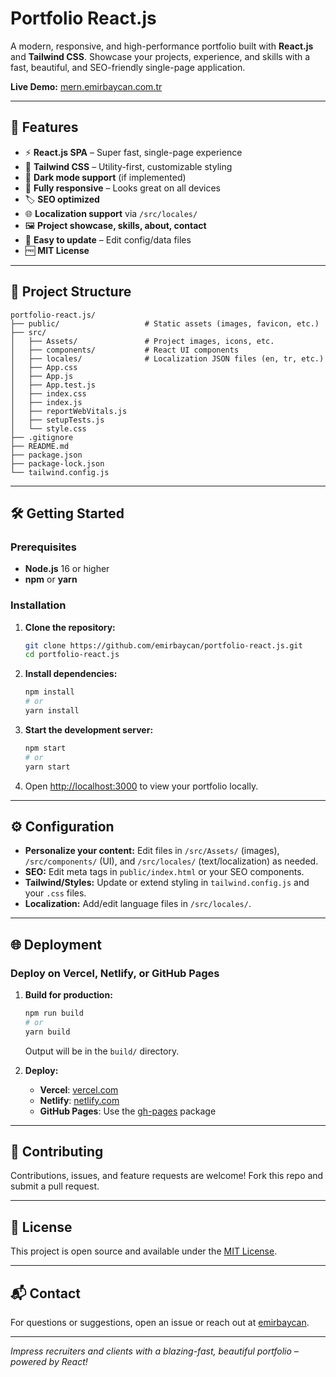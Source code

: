 # Portfolio React.js

A modern, responsive, and high-performance portfolio built with **React.js** and **Tailwind CSS**.
Showcase your projects, experience, and skills with a fast, beautiful, and SEO-friendly single-page application.

**Live Demo:** [mern.emirbaycan.com.tr](https://mern.emirbaycan.com.tr/)

---

## 🚀 Features

* ⚡ **React.js SPA** – Super fast, single-page experience
* 🎨 **Tailwind CSS** – Utility-first, customizable styling
* 🌙 **Dark mode support** (if implemented)
* 📱 **Fully responsive** – Looks great on all devices
* 🏷️ **SEO optimized**
* 🌐 **Localization support** via `/src/locales/`
* 🖼️ **Project showcase, skills, about, contact**
* 📝 **Easy to update** – Edit config/data files
* 🆓 **MIT License**

---

## 📁 Project Structure

```
portfolio-react.js/
├── public/                   # Static assets (images, favicon, etc.)
├── src/
│   ├── Assets/               # Project images, icons, etc.
│   ├── components/           # React UI components
│   ├── locales/              # Localization JSON files (en, tr, etc.)
│   ├── App.css
│   ├── App.js
│   ├── App.test.js
│   ├── index.css
│   ├── index.js
│   ├── reportWebVitals.js
│   ├── setupTests.js
│   └── style.css
├── .gitignore
├── README.md
├── package.json
├── package-lock.json
└── tailwind.config.js
```

---

## 🛠️ Getting Started

### Prerequisites

* **Node.js** 16 or higher
* **npm** or **yarn**

### Installation

1. **Clone the repository:**

   ```bash
   git clone https://github.com/emirbaycan/portfolio-react.js.git
   cd portfolio-react.js
   ```

2. **Install dependencies:**

   ```bash
   npm install
   # or
   yarn install
   ```

3. **Start the development server:**

   ```bash
   npm start
   # or
   yarn start
   ```

4. Open [http://localhost:3000](http://localhost:3000) to view your portfolio locally.

---

## ⚙️ Configuration

* **Personalize your content:**
  Edit files in `/src/Assets/` (images), `/src/components/` (UI), and `/src/locales/` (text/localization) as needed.
* **SEO:**
  Edit meta tags in `public/index.html` or your SEO components.
* **Tailwind/Styles:**
  Update or extend styling in `tailwind.config.js` and your `.css` files.
* **Localization:**
  Add/edit language files in `/src/locales/`.

---

## 🌐 Deployment

### Deploy on Vercel, Netlify, or GitHub Pages

1. **Build for production:**

   ```bash
   npm run build
   # or
   yarn build
   ```

   Output will be in the `build/` directory.

2. **Deploy:**

   * **Vercel**: [vercel.com](https://vercel.com/)
   * **Netlify**: [netlify.com](https://netlify.com/)
   * **GitHub Pages**: Use the [gh-pages](https://www.npmjs.com/package/gh-pages) package

---

## 🤝 Contributing

Contributions, issues, and feature requests are welcome!
Fork this repo and submit a pull request.

---

## 📄 License

This project is open source and available under the [MIT License](LICENSE).

---

## 📬 Contact

For questions or suggestions, open an issue or reach out at [emirbaycan](https://github.com/emirbaycan).

---

*Impress recruiters and clients with a blazing-fast, beautiful portfolio – powered by React!*
